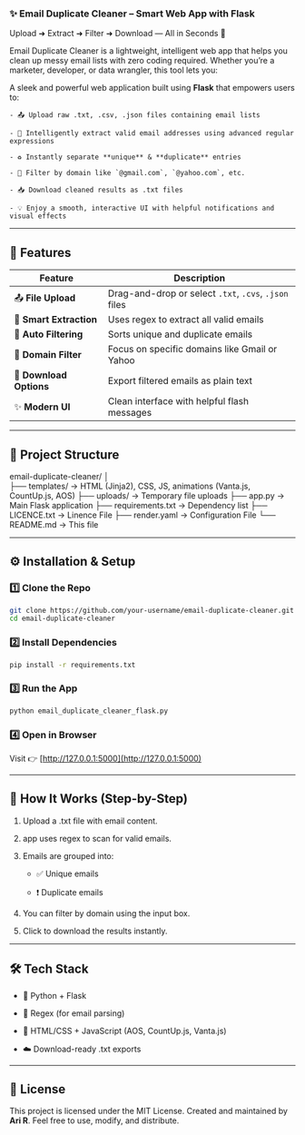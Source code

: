 ### ✨ Email Duplicate Cleaner – Smart Web App with Flask

Upload ➜ Extract ➜ Filter ➜ Download — All in Seconds 🚀

Email Duplicate Cleaner is a lightweight, intelligent web app that helps you clean up messy email lists with zero coding required. Whether you’re a marketer, developer, or data wrangler, this tool lets you:

A sleek and powerful web application built using **Flask** that empowers users to:

    - 📤 Upload raw .txt, .csv, .json files containing email lists

    - 🧠 Intelligently extract valid email addresses using advanced regular expressions

    - ♻️ Instantly separate **unique** & **duplicate** entries 

    - 🎯 Filter by domain like `@gmail.com`, `@yahoo.com`, etc.

    - 📥 Download cleaned results as .txt files

    - 💡 Enjoy a smooth, interactive UI with helpful notifications and visual effects

---

## 🚀 Features

| Feature                 | Description                                           |
| ----------------------- | ---------------------------------------------         |
| 📤 **File Upload**      | Drag-and-drop or select `.txt`, `.cvs`, `.json` files|
| 🧮 **Smart Extraction** | Uses regex to extract all valid emails               |
| 🧹 **Auto Filtering**   | Sorts unique and duplicate emails                    |
| 🎯 **Domain Filter**    | Focus on specific domains like Gmail or Yahoo        |
| 📄 **Download Options** | Export filtered emails as plain text                 |
| ✨ **Modern UI**         | Clean interface with helpful flash messages         |


---

## 📁 Project Structure

email-duplicate-cleaner/
│           
├── templates/        → HTML (Jinja2), CSS, JS, animations (Vanta.js, CountUp.js, AOS)
├── uploads/          → Temporary file uploads
├── app.py            → Main Flask application
├── requirements.txt  → Dependency list
├── LICENCE.txt       → Linence File
├── render.yaml       → Configuration File
└── README.md         → This file

---

## ⚙️ Installation & Setup

### 1️⃣ Clone the Repo
```bash
git clone https://github.com/your-username/email-duplicate-cleaner.git
cd email-duplicate-cleaner
```

### 2️⃣ Install Dependencies
```bash
pip install -r requirements.txt
```

### 3️⃣ Run the App
```bash
python email_duplicate_cleaner_flask.py
```

### 4️⃣ Open in Browser  
Visit 👉 [http://127.0.0.1:5000](http://127.0.0.1:5000)

---

## 🧪 How It Works (Step-by-Step)

1. Upload a .txt file with email content.

2.  app uses regex to scan for valid emails.

3. Emails are grouped into:

    - ✅ Unique emails

    - ❗ Duplicate emails

4. You can filter by domain using the input box.

5. Click to download the results instantly.

---

## 🛠️ Tech Stack

- 🐍 Python + Flask

- 📜 Regex (for email parsing)

- 🎨 HTML/CSS + JavaScript (AOS, CountUp.js, Vanta.js)

- ☁️ Download-ready .txt exports

---

## 📄 License

This project is licensed under the MIT License. 
Created and maintained by **Ari R**.
Feel free to use, modify, and distribute.
